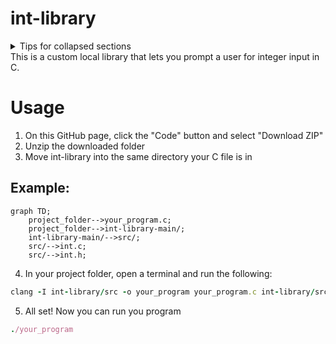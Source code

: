 # int-library
<details>

<summary>Tips for collapsed sections</summary>

### You can add a header

You can add text within a collapsed section.

You can add an image or a code block, too.

```ruby
   puts "Hello World"
```

</details>
This is a custom local library that lets you prompt a user for integer input in C.

# Usage
1. On this GitHub page, click the "Code" button and select "Download ZIP"
2. Unzip the downloaded folder
3. Move int-library into the same directory your C file is in
   
## Example:
```mermaid ruby
graph TD;
    project_folder-->your_program.c;
    project_folder-->int-library-main/;
    int-library-main/-->src/;
    src/-->int.c;
    src/-->int.h;
```

4. In your project folder, open a terminal and run the following:
```ruby
clang -I int-library/src -o your_program your_program.c int-library/src/int.c
```
   
5. All set! Now you can run you program
```ruby
./your_program
```
   
